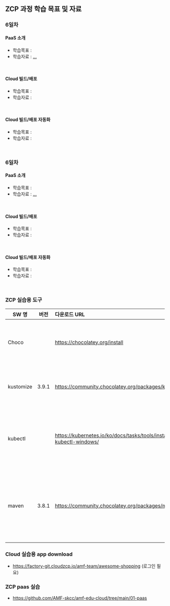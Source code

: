 
## ZCP 과정 학습 목표 및 자료 
### 6일차 
#### PaaS 소개
- 학습목표 : 
- 학습자료 : [...](...)
<br>   

#### Cloud 빌드/배포
- 학습목표 : 
- 학습자료 :
<br>  

#### Cloud 빌드/배포 자동화 
- 학습목표 : 
- 학습자료 :
<br> 

### 6일차 
#### PaaS 소개
- 학습목표 : 
- 학습자료 : [...](...)
<br>   

#### Cloud 빌드/배포
- 학습목표 : 
- 학습자료 :
<br>  

#### Cloud 빌드/배포 자동화 
- 학습목표 : 
- 학습자료 :
<br> 


### ZCP 실습용 도구 ###
| SW 명 | 버전 | 다운로드 URL |  비고  |
|---|:---:|:---|:---|
| Choco	| | https://chocolatey.org/install	| kustomize 등을 설치하기 위한 목적으로 윈도우 패키지 관리 매니져를 선행 설치 |
| kustomize	| 3.9.1	 | https://community.chocolatey.org/packages/kustomize | 설치 - choco install kustomize <br> 삭제 - choco uninstall kustomize |
| kubectl	| | https://kubernetes.io/ko/docs/tasks/tools/install-kubectl-windows/ | 설치 - choco install kubernetes-cli	<br>< 삭제 - choco uninstall kubernetes-cli |
| maven	| 3.8.1	| https://community.chocolatey.org/packages/maven | * 로컬 환경에서 애플리케이션  빌드 목적으로 설치<br> 설치 - choco install maven	 <br> 삭제 - choco uninstall maven | 


### Cloud 실습용 app download

  - https://factory-git.cloudzcp.io/amf-team/awesome-shopping   (로그인 필요)



### ZCP paas 실습
  - https://github.com/AMF-skcc/amf-edu-cloud/tree/main/01-paas
  


